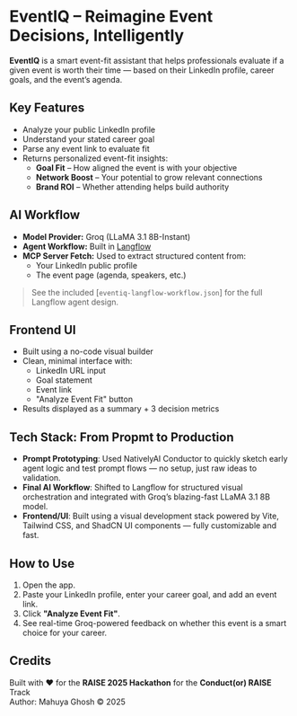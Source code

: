 # EventIQ – Reimagine Event Decisions, Intelligently

**EventIQ** is a smart event-fit assistant that helps professionals evaluate if a given event is worth their time — based on their LinkedIn profile, career goals, and the event’s agenda.


## Key Features

- Analyze your public LinkedIn profile
- Understand your stated career goal
- Parse any event link to evaluate fit
- Returns personalized event-fit insights: 
  - **Goal Fit** – How aligned the event is with your objective
  - **Network Boost** – Your potential to grow relevant connections
  - **Brand ROI** – Whether attending helps build authority


## AI Workflow

- **Model Provider:** Groq (LLaMA 3.1 8B-Instant)
- **Agent Workflow:** Built in [Langflow](https://github.com/langflow-ai/langflow)
- **MCP Server Fetch:** Used to extract structured content from:
  - Your LinkedIn public profile
  - The event page (agenda, speakers, etc.)

> See the included [`eventiq-langflow-workflow.json`] for the full Langflow agent design.


## Frontend UI

- Built using a no-code visual builder 
- Clean, minimal interface with:
  - LinkedIn URL input
  - Goal statement
  - Event link
  - "Analyze Event Fit" button
- Results displayed as a summary + 3 decision metrics


## Tech Stack: From Propmt to Production

- **Prompt Prototyping**: Used NativelyAI Conductor to quickly sketch early agent logic and test prompt flows — no setup, just raw ideas to validation.
- **Final AI Workflow**: Shifted to Langflow for structured visual orchestration and integrated with Groq’s blazing-fast LLaMA 3.1 8B model.
- **Frontend/UI**: Built using a visual development stack powered by Vite, Tailwind CSS, and ShadCN UI components — fully customizable and fast.


## How to Use

1. Open the app.
2. Paste your LinkedIn profile, enter your career goal, and add an event link.
3. Click **"Analyze Event Fit"**.
4. See real-time Groq-powered feedback on whether this event is a smart choice for your career.


## Credits

Built with ❤️ for the **RAISE 2025 Hackathon** for the **Conduct(or) RAISE** Track  
Author: Mahuya Ghosh © 2025
